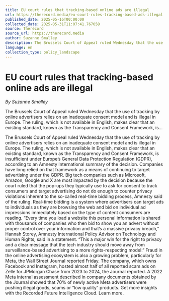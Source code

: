 ```yaml
---
title: EU court rules that tracking-based online ads are illegal
url: https://therecord.media/eu-court-rules-tracking-based-ads-illegal
published_date: 2025-05-16T00:00:00
collected_date: 2025-05-31T11:07:41.767058
source: Therecord
source_url: https://therecord.media
author: Suzanne Smalley
description: The Brussels Court of Appeal ruled Wednesday that the use of tracking by online advertisers relies on an inadequate consent model and is illegal in Europe. The ruling, which is not available in English, makes clear that an existing standard, known as the Transparency and Consent Framework, is...
language: en
collection_type: policy_landscape
---
```


# EU court rules that tracking-based online ads are illegal

*By Suzanne Smalley*

The Brussels Court of Appeal ruled Wednesday that the use of tracking by online advertisers relies on an inadequate consent model and is illegal in Europe. The ruling, which is not available in English, makes clear that an existing standard, known as the Transparency and Consent Framework, is...

The Brussels Court of Appeal ruled Wednesday that the use of tracking by online advertisers relies on an inadequate consent model and is illegal in Europe. The ruling, which is not available in English, makes clear that an existing standard, known as the Transparency and Consent Framework, is insufficient under Europe’s General Data Protection Regulation (GDPR), according to an Amnesty International summary of the decision. Companies have long relied on that framework as a means of continuing to target advertising under the GDPR. Big tech companies such as Microsoft, Amazon, Google and X are most impacted by the decision because the court ruled that the pop-ups they typically use to ask for consent to track consumers and target advertising do not do enough to counter privacy violations inherent to the so-called real-time bidding process, Amnesty said of the ruling. Real-time bidding is a system where advertisers can target ads to individuals as they are browsing the web and bid on individual ad impressions immediately based on the type of content consumers are reading. “Every time you load a website this personal information is shared with thousands of companies who then bid to show you an advert without proper control over your information and that’s a massive privacy breach,” Hannah Storey, Amnesty International Policy Advisor on Technology and Human Rights, said in a statement. “This a major win for the right to privacy and a clear message that the tech industry should move away from surveillance-based advertising to a more rights-respecting model.” Fraud in the online advertising ecosystem is also a growing problem, particularly for Meta, the Wall Street Journal reported Friday. The company, which owns Facebook and Instagram, hosted almost half of all reported scam ads on Zelle for JPMorgan Chase from 2023 to 2024, the Journal reported. A 2022 Meta internal assessment described in company documents obtained by the Journal showed that 70% of newly active Meta advertisers were pushing illegal goods, scams or “low quality” products. Get more insights with the Recorded Future Intelligence Cloud. Learn more.